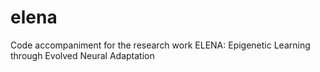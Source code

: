 # elena
Code accompaniment for the research work ELENA: Epigenetic Learning through Evolved Neural Adaptation
